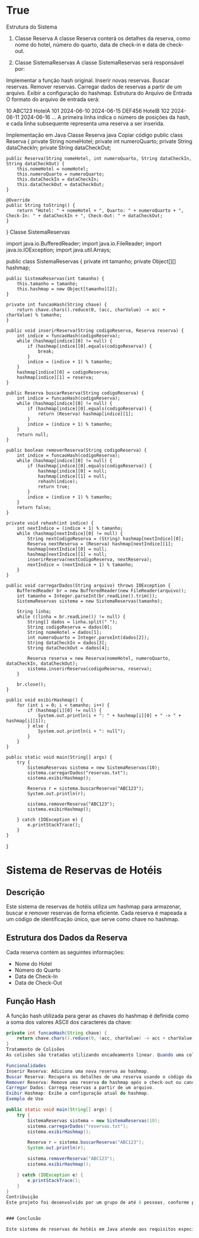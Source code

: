 # True
Estrutura do Sistema
1. Classe Reserva
A classe Reserva conterá os detalhes da reserva, como nome do hotel, número do quarto, data de check-in e data de check-out.

2. Classe SistemaReservas
A classe SistemaReservas será responsável por:

Implementar a função hash original.
Inserir novas reservas.
Buscar reservas.
Remover reservas.
Carregar dados de reservas a partir de um arquivo.
Exibir a configuração do hashmap.
Estrutura do Arquivo de Entrada
O formato do arquivo de entrada será:


10
ABC123 HotelA 101 2024-06-10 2024-06-15
DEF456 HotelB 102 2024-06-11 2024-06-16
...
A primeira linha indica o número de posições da hash, e cada linha subsequente representa uma reserva a ser inserida.

Implementação em Java
Classe Reserva
java
Copiar código
public class Reserva {
    private String nomeHotel;
    private int numeroQuarto;
    private String dataCheckIn;
    private String dataCheckOut;

    public Reserva(String nomeHotel, int numeroQuarto, String dataCheckIn, String dataCheckOut) {
        this.nomeHotel = nomeHotel;
        this.numeroQuarto = numeroQuarto;
        this.dataCheckIn = dataCheckIn;
        this.dataCheckOut = dataCheckOut;
    }

    @Override
    public String toString() {
        return "Hotel: " + nomeHotel + ", Quarto: " + numeroQuarto + ", Check-In: " + dataCheckIn + ", Check-Out: " + dataCheckOut;
    }
}
Classe SistemaReservas

import java.io.BufferedReader;
import java.io.FileReader;
import java.io.IOException;
import java.util.Arrays;

public class SistemaReservas {
    private int tamanho;
    private Object[][] hashmap;

    public SistemaReservas(int tamanho) {
        this.tamanho = tamanho;
        this.hashmap = new Object[tamanho][2];
    }

    private int funcaoHash(String chave) {
        return chave.chars().reduce(0, (acc, charValue) -> acc + charValue) % tamanho;
    }

    public void inserirReserva(String codigoReserva, Reserva reserva) {
        int indice = funcaoHash(codigoReserva);
        while (hashmap[indice][0] != null) {
            if (hashmap[indice][0].equals(codigoReserva)) {
                break;
            }
            indice = (indice + 1) % tamanho;
        }
        hashmap[indice][0] = codigoReserva;
        hashmap[indice][1] = reserva;
    }

    public Reserva buscarReserva(String codigoReserva) {
        int indice = funcaoHash(codigoReserva);
        while (hashmap[indice][0] != null) {
            if (hashmap[indice][0].equals(codigoReserva)) {
                return (Reserva) hashmap[indice][1];
            }
            indice = (indice + 1) % tamanho;
        }
        return null;
    }

    public boolean removerReserva(String codigoReserva) {
        int indice = funcaoHash(codigoReserva);
        while (hashmap[indice][0] != null) {
            if (hashmap[indice][0].equals(codigoReserva)) {
                hashmap[indice][0] = null;
                hashmap[indice][1] = null;
                rehash(indice);
                return true;
            }
            indice = (indice + 1) % tamanho;
        }
        return false;
    }

    private void rehash(int indice) {
        int nextIndice = (indice + 1) % tamanho;
        while (hashmap[nextIndice][0] != null) {
            String nextCodigoReserva = (String) hashmap[nextIndice][0];
            Reserva nextReserva = (Reserva) hashmap[nextIndice][1];
            hashmap[nextIndice][0] = null;
            hashmap[nextIndice][1] = null;
            inserirReserva(nextCodigoReserva, nextReserva);
            nextIndice = (nextIndice + 1) % tamanho;
        }
    }

    public void carregarDados(String arquivo) throws IOException {
        BufferedReader br = new BufferedReader(new FileReader(arquivo));
        int tamanho = Integer.parseInt(br.readLine().trim());
        SistemaReservas sistema = new SistemaReservas(tamanho);

        String linha;
        while ((linha = br.readLine()) != null) {
            String[] dados = linha.split(" ");
            String codigoReserva = dados[0];
            String nomeHotel = dados[1];
            int numeroQuarto = Integer.parseInt(dados[2]);
            String dataCheckIn = dados[3];
            String dataCheckOut = dados[4];

            Reserva reserva = new Reserva(nomeHotel, numeroQuarto, dataCheckIn, dataCheckOut);
            sistema.inserirReserva(codigoReserva, reserva);
        }

        br.close();
    }

    public void exibirHashmap() {
        for (int i = 0; i < tamanho; i++) {
            if (hashmap[i][0] != null) {
                System.out.println(i + ": " + hashmap[i][0] + " -> " + hashmap[i][1]);
            } else {
                System.out.println(i + ": null");
            }
        }
    }

    public static void main(String[] args) {
        try {
            SistemaReservas sistema = new SistemaReservas(10);
            sistema.carregarDados("reservas.txt");
            sistema.exibirHashmap();

            Reserva r = sistema.buscarReserva("ABC123");
            System.out.println(r);

            sistema.removerReserva("ABC123");
            sistema.exibirHashmap();

        } catch (IOException e) {
            e.printStackTrace();
        }
    }
}
 

# Sistema de Reservas de Hotéis

## Descrição
Este sistema de reservas de hotéis utiliza um hashmap para armazenar, buscar e remover reservas de forma eficiente. Cada reserva é mapeada a um código de identificação único, que serve como chave no hashmap.

## Estrutura dos Dados da Reserva
Cada reserva contém as seguintes informações:
- Nome do Hotel
- Número do Quarto
- Data de Check-In
- Data de Check-Out

## Função Hash
A função hash utilizada para gerar as chaves do hashmap é definida como a soma dos valores ASCII dos caracteres da chave:
```java
private int funcaoHash(String chave) {
    return chave.chars().reduce(0, (acc, charValue) -> acc + charValue) % tamanho;
}
Tratamento de Colisões
As colisões são tratadas utilizando encadeamento linear. Quando uma colisão ocorre, o sistema procura o próximo índice disponível na tabela hash.

Funcionalidades
Inserir Reserva: Adiciona uma nova reserva ao hashmap.
Buscar Reserva: Recupera os detalhes de uma reserva usando o código da reserva.
Remover Reserva: Remove uma reserva do hashmap após o check-out ou cancelamento.
Carregar Dados: Carrega reservas a partir de um arquivo.
Exibir Hashmap: Exibe a configuração atual do hashmap.
Exemplo de Uso

public static void main(String[] args) {
    try {
        SistemaReservas sistema = new SistemaReservas(10);
        sistema.carregarDados("reservas.txt");
        sistema.exibirHashmap();

        Reserva r = sistema.buscarReserva("ABC123");
        System.out.println(r);

        sistema.removerReserva("ABC123");
        sistema.exibirHashmap();

    } catch (IOException e) {
        e.printStackTrace();
    }
}
Contribuição
Este projeto foi desenvolvido por um grupo de até 6 pessoas, conforme permitido. A colaboração incluiu o desenvolvimento da função hash original, a implementação do sistema de reservas, e a documentação detalhada no Readme.md.


### Conclusão

Este sistema de reservas de hotéis em Java atende aos requisitos especificados, oferecendo inserção, busca 
